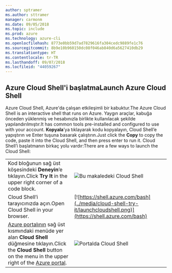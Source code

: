 ```yaml
---
author: sptramer
ms.author: sttramer
manager: carmonm
ms.date: 09/05/2018
ms.topic: include
ms.prod: azure
ms.technology: azure-cli
ms.openlocfilehash: 8773e0bb59d7ad7829616fa304cedc9889fe1c76
ms.sourcegitcommit: 8b9e10b960150dc08f046ab840d6a5627410db29
ms.translationtype: HT
ms.contentlocale: tr-TR
ms.lasthandoff: 09/07/2018
ms.locfileid: "44059267"
---
```

## <a name="launch-azure-cloud-shell"></a><span data-ttu-id="7ed51-101">Azure Cloud Shell'i başlatma</span><span class="sxs-lookup"><span data-stu-id="7ed51-101">Launch Azure Cloud Shell</span></span>

<span data-ttu-id="7ed51-102">Azure Cloud Shell, Azure'da çalışan etkileşimli bir kabuktur.</span><span class="sxs-lookup"><span data-stu-id="7ed51-102">The Azure Cloud Shell is an interactive shell that runs on Azure.</span></span> <span data-ttu-id="7ed51-103">Yaygın araçlar, kabuğa önceden yüklenmiş ve hesabınızla birlikte kullanılacak şekilde yapılandırılmıştır.</span><span class="sxs-lookup"><span data-stu-id="7ed51-103">It has common tools pre-installed and configured to use with your account.</span></span> <span data-ttu-id="7ed51-104">**Kopyala**’ya tıklayarak kodu kopyalayın, Cloud Shell’e yapıştırın ve Enter tuşuna basarak çalıştırın.</span><span class="sxs-lookup"><span data-stu-id="7ed51-104">Just click the **Copy** to copy the code, paste it into the Cloud Shell, and then press enter to run it.</span></span>  <span data-ttu-id="7ed51-105">Cloud Shell’i başlatmanın birkaç yolu vardır:</span><span class="sxs-lookup"><span data-stu-id="7ed51-105">There are a few ways to launch the Cloud Shell:</span></span>

|   | |
|-----------------------------------------------|---|
| <span data-ttu-id="7ed51-106">Kod bloğunun sağ üst köşesindeki **Deneyin**’e tıklayın.</span><span class="sxs-lookup"><span data-stu-id="7ed51-106">Click **Try It** in the upper right corner of a code block.</span></span> | ![Bu makaledeki Cloud Shell](../media/cloud-shell-try-it/cli-try-it.png) |
| <span data-ttu-id="7ed51-108">Cloud Shell’i tarayıcınızda açın.</span><span class="sxs-lookup"><span data-stu-id="7ed51-108">Open Cloud Shell in your browser.</span></span> | [![https://shell.azure.com/bash](../media/cloud-shell-try-it/launchcloudshell.png)](https://shell.azure.com/bash) |
| <span data-ttu-id="7ed51-109">[Azure portalının](https://portal.azure.com) sağ üst kısmındaki menüde yer alan **Cloud Shell** düğmesine tıklayın.</span><span class="sxs-lookup"><span data-stu-id="7ed51-109">Click the **Cloud Shell** button on the menu in the upper right of the [Azure portal](https://portal.azure.com).</span></span> | ![Portalda Cloud Shell](../media/cloud-shell-try-it/cloud-shell-menu.png) |
